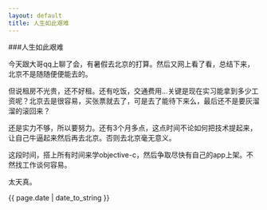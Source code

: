 ```yaml
---
layout: default
title: 人生如此艰难
---
```

###人生如此艰难

今天跟大哥qq上聊了会，有暑假去北京的打算。然后又网上看了看，总结下来，北京不是随随便便能去的。	
 
但说租房不光贵，还不好租。还有吃饭，交通费用...关键是现在实习能拿到多少工资呢？北京去是很容易，买张票就去了，可是去了能待下来么，最后还不是要灰溜溜的滚回来？

还是实力不够，所以要努力。还有3个月多点，这点时间不论如何把技术提起来，让自己牛逼起来然后再去北京。否则去北京毫无意义。

这段时间，搭上所有时间来学objective-c，然后争取尽快有自己的app上架。不然找工作谈何容易。

太天真。

{{ page.date | date_to_string }}
